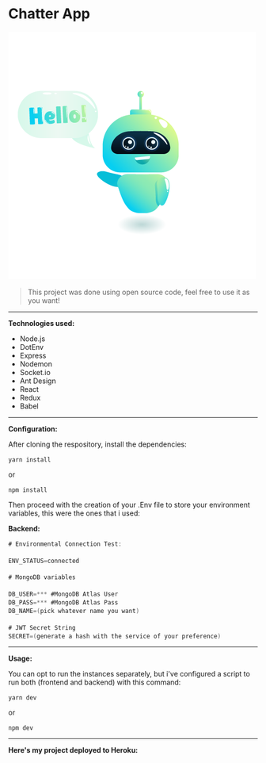# Chatter App
![Chatter Logo](img/../assets/img/Chatter-Logo.png)

>This project was done using open source code, feel free to use it as you want!
---
**Technologies used:** 

* Node.js
* DotEnv  
* Express  
* Nodemon 
* Socket.io
* Ant Design
* React
* Redux
* Babel

---
**Configuration:**

After cloning the respository, install the dependencies:

```
yarn install
```
or
```
npm install
```

Then proceed with the creation of your .Env file to store your environment variables, this were the ones that i used:

**Backend:**
```c#
# Environmental Connection Test:

ENV_STATUS=connected

# MongoDB variables

DB_USER=*** #MongoDB Atlas User
DB_PASS=*** #MongoDB Atlas Pass
DB_NAME=(pick whatever name you want)

# JWT Secret String
SECRET=(generate a hash with the service of your preference)

```

---
**Usage:**

You can opt to run the instances separately, but i've configured a script to run both (frontend and backend) with this command: 

```
yarn dev
```
or
```
npm dev
```

---
**Here's my project deployed to Heroku:**
